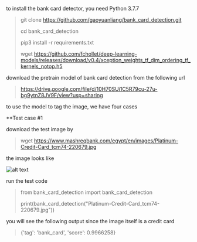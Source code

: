 to install the bank card detector, you need Python 3.7.7 

> git clone https://github.com/gaoyuanliang/bank_card_detection.git
>
> cd bank_card_detection
>
> pip3 install -r requirements.txt
>
> wget https://github.com/fchollet/deep-learning-models/releases/download/v0.4/xception_weights_tf_dim_ordering_tf_kernels_notop.h5

download the pretrain model of bank card detection from the following url

> https://drive.google.com/file/d/10H70SUi1C5R79cu-27u-bg9ytnZ8JV9F/view?usp=sharing

to use the model to tag the image, we have four cases

**Test case #1 

download the test image by 

> wget https://www.mashreqbank.com/egypt/en/images/Platinum-Credit-Card_tcm74-220679.jpg

the image looks like

![alt text](https://www.mashreqbank.com/egypt/en/images/Platinum-Credit-Card_tcm74-220679.jpg)

run the test code

> from bank_card_detection import bank_card_detection
>
> print(bank_card_detection("Platinum-Credit-Card_tcm74-220679.jpg"))

you will see the following output since the image itself is a credit card

> {'tag': 'bank_card', 'score': 0.9966258}

